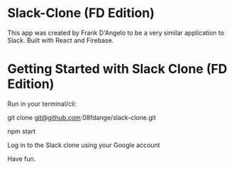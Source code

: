 # Slack-Clone (FD Edition)
This app was created by Frank D'Angelo to be a very similar application to Slack. 
Built with React and Firebase.

# Getting Started with Slack Clone (FD Edition)

Run in your terminal/cli:

git clone git@github.com:08fdange/slack-clone.git

npm start

Log in to the Slack clone using your Google account

Have fun. 
